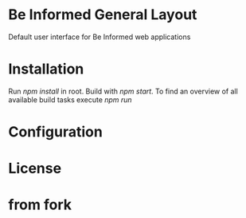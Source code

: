 Be Informed General Layout
==========================
Default user interface for Be Informed web applications

# Installation
Run _npm install_ in root. Build with _npm start_. To find an overview of all available build tasks execute _npm run_

# Configuration

# License

# from fork

